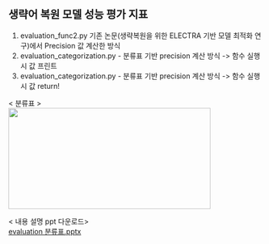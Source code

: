 ## 생략어 복원 모델 성능 평가 지표

1. evaluation_func2.py  기존 논문(생략복원을 위한 ELECTRA 기반 모델 최적화 연구)에서 Precision 값 계산한 방식
2. evaluation_categorization.py - 분류표 기반 precision 계산 방식 -> 함수 실행 시 값 프린트
3. evaluation_categorization.py - 분류표 기반 precision 계산 방식 -> 함수 실행 시 값 return!

< 분류표 >  
  <img src="https://user-images.githubusercontent.com/89725142/178155852-01327c06-e817-4ef3-8c98-545235676fc0.png" width="400" height="200"/>

< 내용 설명 ppt 다운로드>  
[evaluation 분류표.pptx](https://github.com/sdiaeyu6n/zero_anaphora_resolution/files/9079554/evaluation.pptx)
